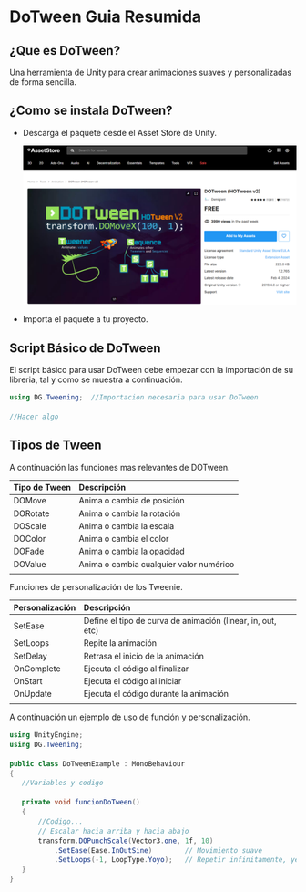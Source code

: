 # DoTween Guia Resumida

## ¿Que es DoTween?

Una herramienta de Unity para crear animaciones suaves y personalizadas de forma sencilla.

## ¿Como se instala DoTween?

 - Descarga el paquete desde el Asset Store de Unity.

    ![DoTween_AssetStore](/docs/wiki/imgWiki/05_DoTweenAssetStore.png)

 - Importa el paquete a tu proyecto.

## Script Básico de DoTween

El script básico para usar DoTween debe empezar con la importación de su libreria, tal y como se muestra a continuación.

```C#
using DG.Tweening;  //Importacion necesaria para usar DoTween

//Hacer algo
```

## Tipos de Tween
 A continuación las funciones mas relevantes de DOTween.

 | Tipo de Tween | Descripción |
 | :--- | :--- |
 | DOMove | Anima o cambia de posición |
 | DORotate | Anima o cambia la rotación |
 | DOScale | Anima o cambia la escala |
 | DOColor | Anima o cambia el color | 
 | DOFade | Anima o cambia la opacidad |
 | DOValue | Anima o cambia cualquier valor numérico |
 | | |

 Funciones de personalización de los Tweenie.

 | Personalización | Descripción |
 |:--- | :--- |
 | SetEase | Define el tipo de curva de animación (linear, in, out, etc)
 | SetLoops | Repite la animación |
 | SetDelay | Retrasa el inicio de la animación |
 | OnComplete | Ejecuta el código al finalizar |
 | OnStart | Ejecuta el código al iniciar |
 | OnUpdate | Ejecuta el código durante la animación |
 | | |

 A continuación un ejemplo de uso de función y personalización.

 ```c#
using UnityEngine;
using DG.Tweening;

public class DoTweenExample : MonoBehaviour
{
    //Variables y codigo

    private void funcionDoTween()
    {
        //Codigo...
        // Escalar hacia arriba y hacia abajo
        transform.DOPunchScale(Vector3.one, 1f, 10) 
            .SetEase(Ease.InOutSine)        // Movimiento suave
            .SetLoops(-1, LoopType.Yoyo);   // Repetir infinitamente, yendo y viniendo
    }
}
 ```
